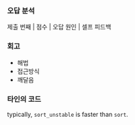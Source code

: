 ### 오답 분석
제출 번째 | 점수 | 오답 원인 | 셀프 피드백

### 회고
- 해법
- 접근방식
- 깨달음

### 타인의 코드

typically, `sort_unstable` is faster than `sort`.

